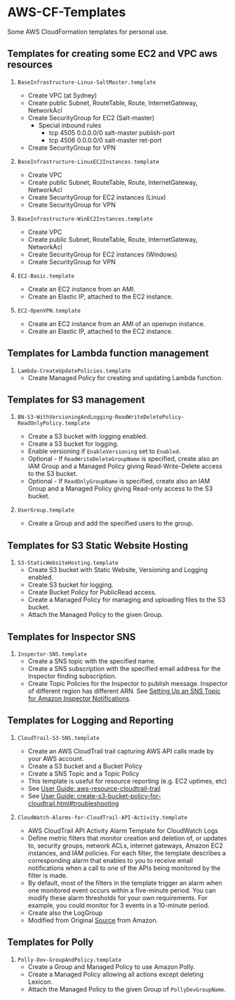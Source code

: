 # AWS-CF-Templates

Some AWS CloudFormation templates for personal use.

## Templates for creating some EC2 and VPC aws resources

1. `BaseInfrastructure-Linux-SaltMaster.template`
    - Create VPC (at Sydney)
    - Create public Subnet, RouteTable, Route, InternetGateway, NetworkAcl 
    - Create SecurityGroup for EC2 (Salt-master)
        - Special inbound rules
            - tcp 4505 0.0.0.0/0  salt-master publish-port
            - tcp 4506 0.0.0.0/0  salt-master ret-port
    - Create SecurityGroup for VPN

1. `BaseInfrastructure-LinuxEC2Instances.template`
    - Create VPC
    - Create public Subnet, RouteTable, Route, InternetGateway, NetworkAcl 
    - Create SecurityGroup for EC2 instances (Linux)
    - Create SecurityGroup for VPN

1. `BaseInfrastructure-WinEC2Instances.template`
    - Create VPC
    - Create public Subnet, RouteTable, Route, InternetGateway, NetworkAcl 
    - Create SecurityGroup for EC2 instances (Windows)
    - Create SecurityGroup for VPN

1. `EC2-Basic.template`
    - Create an EC2 instance from an AMI.
    - Create an Elastic IP, attached to the EC2 instance.

1. `EC2-OpenVPN.template`
    - Create an EC2 instance from an AMI of an openvpn instance.
    - Create an Elastic IP, attached to the EC2 instance.

## Templates for Lambda function management

1. `Lambda-CreateUpdatePolicies.template`
    - Create Managed Policy for creating and updating Lambda function.

## Templates for S3 management

1. `BN-S3-WithVersioningAndLogging-ReadWriteDeletePolicy-ReadOnlyPolicy.template`
    - Create a S3 bucket with logging enabled.
    - Create a S3 bucket for logging.
    - Enable versioning if `EnableVersioning` set to `Enabled`.
    - Optional - If `ReadWriteDeleteGroupName` is specified, create also an IAM Group and a Managed Policy giving
      Read-Write-Delete access to the S3 bucket.
    - Optional - If `ReadOnlyGroupName` is specified, create also an IAM Group and a Managed Policy giving
      Read-only access to the S3 bucket.

1. `UserGroup.template`
    - Create a Group and add the specified users to the group.

## Templates for S3 Static Website Hosting

1. `S3-StaticWebsiteHosting.template`
    - Create S3 bucket with Static Website, Versioning and Logging enabled.
    - Create S3 bucket for logging.
    - Create Bucket Policy for PublicRead access.
    - Create a Managed Policy for managing and uploading files to the S3 bucket.
    - Attach the Managed Policy to the given Group.

## Templates for Inspector SNS

1. `Inspector-SNS.template`
   - Create a SNS topic with the specified name.
   - Create a SNS subscription with the specified email address for the Inspector finding subscription.
   - Create Topic Policies for the Inspector to publish message. Inspector of different region has different ARN.
     See [Setting Up an SNS Topic for Amazon Inspector Notifications](https://docs.aws.amazon.com/inspector/latest/userguide/inspector_assessments.html#sns-topic).

## Templates for Logging and Reporting 

1. `CloudTrail-S3-SNS.template`
    - Create an AWS CloudTrail trail capturing AWS API calls made by your AWS account.
    - Create a S3 bucket and a Bucket Policy
    - Create a SNS Topic and a Topic Policy
    - This template is useful for resource reporting (e.g. EC2 uptimes, etc)
    - See [User Guide: aws-resource-cloudtrail-trail](http://docs.aws.amazon.com/AWSCloudFormation/latest/UserGuide/aws-resource-cloudtrail-trail.html)
    - See [User Guide: create-s3-bucket-policy-for-cloudtrail.html#troubleshooting](http://docs.aws.amazon.com/awscloudtrail/latest/userguide/create-s3-bucket-policy-for-cloudtrail.html#troubleshooting)

1. `CloudWatch-Alarms-for-CloudTrail-API-Activity.template`
    - AWS CloudTrail API Activity Alarm Template for CloudWatch Logs
    - Define metric filters that monitor creation and deletion of, or updates to, security groups, network ACLs, internet gateways, Amazon EC2 instances, and IAM policies. For each filter, the template describes a corresponding alarm that enables to you to receive email notifications when a call to one of the APIs being monitored by the filter is made.
    - By default, most of the filters in the template trigger an alarm when one monitored event occurs within a five-minute period. You can modify these alarm thresholds for your own requirements. For example, you could monitor for 3 events in a 10-minute period. 
    - Create also the LogGroup
    - Modified from Original [Source](https://s3-us-west-2.amazonaws.com/awscloudtrail/cloudwatch-alarms-for-cloudtrail-api-activity/CloudWatch_Alarms_for_CloudTrail_API_Activity.json) from Amazon.

## Templates for Polly 

1. `Polly-Dev-GroupAndPolicy.template`
    - Create a Group and Managed Policy to use Amazon Polly.
    - Create a Managed Policy allowing all actions except deleting Lexicon.
    - Attach the Managed Policy to the given Group of `PollyDevGroupName`.
